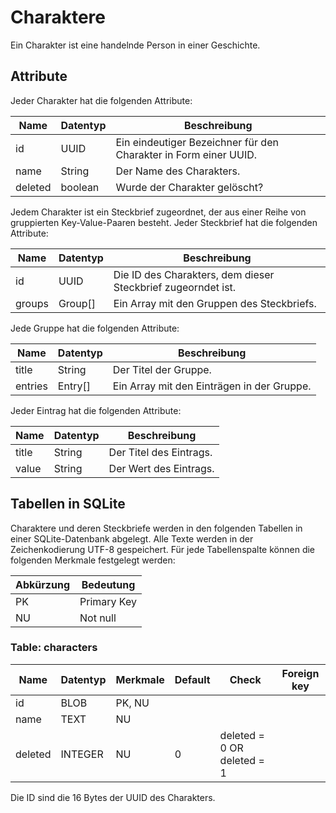 # Charaktere

Ein Charakter ist eine handelnde Person in einer Geschichte.


## Attribute

Jeder Charakter hat die folgenden Attribute:

| Name      | Datentyp | Beschreibung                                                     |
|-----------|----------|------------------------------------------------------------------|
| id        | UUID     | Ein eindeutiger Bezeichner für den Charakter in Form einer UUID. |
| name      | String   | Der Name des Charakters.                                         |
| deleted   | boolean  | Wurde der Charakter gelöscht?                                    |

Jedem Charakter ist ein Steckbrief zugeordnet, der aus einer Reihe von
gruppierten Key-Value-Paaren besteht. Jeder Steckbrief hat die folgenden
Attribute:

| Name      | Datentyp | Beschreibung                                                     |
|-----------|----------|------------------------------------------------------------------|
| id        | UUID     | Die ID des Charakters, dem dieser Steckbrief zugeorndet ist.     |
| groups    | Group[]  | Ein Array mit den Gruppen des Steckbriefs.                       |

Jede Gruppe hat die folgenden Attribute:

| Name      | Datentyp | Beschreibung                                                     |
|-----------|----------|------------------------------------------------------------------|
| title     | String   | Der Titel der Gruppe.                                            |
| entries   | Entry[]  | Ein Array mit den Einträgen in der Gruppe.                       |

Jeder Eintrag hat die folgenden Attribute:

| Name      | Datentyp | Beschreibung                                                     |
|-----------|----------|------------------------------------------------------------------|
| title     | String   | Der Titel des Eintrags.                                          |
| value     | String   | Der Wert des Eintrags.                                           |


## Tabellen in SQLite

Charaktere und deren Steckbriefe werden in den folgenden Tabellen in einer
SQLite-Datenbank abgelegt. Alle Texte werden in der Zeichenkodierung UTF-8
gespeichert. Für jede Tabellenspalte können die folgenden Merkmale festgelegt
werden:

| Abkürzung | Bedeutung   |
|-----------|-------------|
| PK        | Primary Key |
| NU        | Not null    |

### Table: characters

| Name      | Datentyp | Merkmale | Default | Check                      | Foreign key    |
|-----------|----------|----------|---------|----------------------------|----------------|
| id        | BLOB     | PK, NU   |         |                            |                |
| name      | TEXT     | NU       |         |                            |                |
| deleted   | INTEGER  | NU       | 0       | deleted = 0 OR deleted = 1 | &nbsp;         |

Die ID sind die 16 Bytes der UUID des Charakters.
